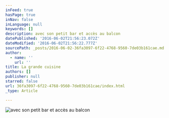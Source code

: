 ```yaml
---
inFeed: true
hasPage: true
inNav: false
inLanguage: null
keywords: []
description: avec son petit bar et accès au balcon
datePublished: '2016-06-02T21:56:23.072Z'
dateModified: '2016-06-02T21:56:22.777Z'
sourcePath: _posts/2016-06-02-36fa3097-6f22-4768-9560-7de03b161cae.md
author:
  - name: ''
    url: ''
title: La grande cuisine
authors: []
publisher: null
starred: false
url: 36fa3097-6f22-4768-9560-7de03b161cae/index.html
_type: Article

---
```

![avec son petit bar et accès au balcon](https://s3-us-west-2.amazonaws.com/the-grid-img/p/7dcfe92712e734bf2aaad24b85fe43d29b2c148c.jpg)